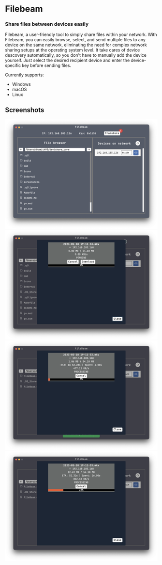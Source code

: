 # Filebeam
### Share files between devices easily

Filebeam, a user-friendly tool to simply share files within your network. With Filebeam, you can easily browse, select, and send multiple files to any device on the same network, eliminating the need for complex network sharing setups at the operating system level. It take cares of device descovery automatically, so you don't have to manually add the device yourself. Just select the desired recipient device and enter the device-specific key before sending files.

Currently supports:
 * Windows
 * macOS
 * Linux

## Screenshots

<img src="https://github.com/dhamith93/filebeam/blob/main/screenshots/01.png?raw=true" width="600" />
<img src="https://github.com/dhamith93/filebeam/blob/main/screenshots/02.png?raw=true" width="600" />
<img src="https://github.com/dhamith93/filebeam/blob/main/screenshots/03.png?raw=true" width="600" />
<img src="https://github.com/dhamith93/filebeam/blob/main/screenshots/04.png?raw=true" width="600" />